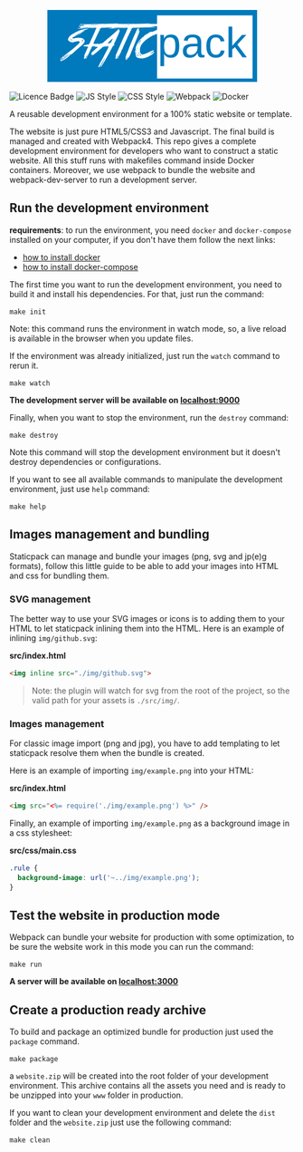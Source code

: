 <p align="center">
  <img width="371" height="127" src="./logo.png">
</p>

![Licence Badge](https://badgen.net/badge/License/GPLv3.0/green)
![JS Style](https://badgen.net/badge/JS/Standard/yellow)
![CSS Style](https://badgen.net/badge/CSS/BEM/blue)
![Webpack](https://badgen.net/badge/webpack/v4/blue)
![Docker](https://badgen.net/badge/icon/docker-compose?icon=docker&label)

A reusable development environment for a 100% static website or template.

The website is just pure HTML5/CSS3 and Javascript. The final build is managed and created with Webpack4.
This repo gives a complete development environment for developers who want to construct a static website. All this stuff runs with makefiles command inside Docker containers. Moreover, we use webpack to bundle the website and webpack-dev-server to run a development server.

## Run the development environment

**requirements**: to run the environment, you need `docker` and `docker-compose` installed on your computer, if you don't have them follow the next links:
* [how to install docker](https://docs.docker.com/install/)
* [how to install docker-compose](https://docs.docker.com/compose/install/)

The first time you want to run the development environment, you need to build it and install his dependencies. For that, just run the command:

```shell
make init
```

Note: this command runs the environment in watch mode, so, a live reload is available in the browser when you update files.

If the environment was already initialized, just run the `watch` command to rerun it.

```shell
make watch
```

**The development server will be available on [localhost:9000](http://localhost:9000)**

Finally, when you want to stop the environment, run the `destroy` command:

```shell
make destroy
```

Note this command will stop the development environment but it doesn't destroy dependencies or configurations.

If you want to see all available commands to manipulate the development environment, just use `help` command:

```shell
make help
```

## Images management and bundling

Staticpack can manage and bundle your images (png, svg and jp(e)g formats), follow this little guide to be able to add your images into HTML and css for bundling them.

### SVG management

The better way to use your SVG images or icons is to adding them to your HTML to let staticpack inlining them into the HTML.
Here is an example of inlining `img/github.svg`:

**src/index.html**
```html
<img inline src="./img/github.svg">
```

> Note: the plugin will watch for svg from the root of the project, so the valid path for your assets is `./src/img/`.

### Images management

For classic image import (png and jpg), you have to add templating to let staticpack resolve them when the bundle is created.

Here is an example of importing `img/example.png` into your HTML:

**src/index.html**
```html
<img src="<%= require('./img/example.png') %>" />
```

Finally, an example of importing `img/example.png` as a background image in a css stylesheet:

**src/css/main.css**
```css
.rule {
  background-image: url('~../img/example.png');
}
```

## Test the website in production mode

Webpack can bundle your website for production with some optimization, to be sure the website work in this mode you can run the command:

```shell
make run
```

**A server will be available on [localhost:3000](http://localhost:3000)**

## Create a production ready archive

To build and package an optimized bundle for production just used the `package` command.

```shell
make package
```

a `website.zip` will be created into the root folder of your development environment. This archive contains all the assets you need and is ready to be unzipped into your `www` folder in production.

If you want to clean your development environment and delete the `dist` folder and the `website.zip` just use the following command:

```shell
make clean
```
